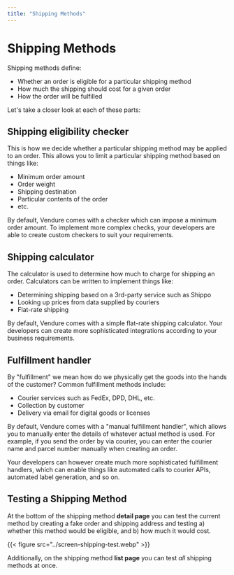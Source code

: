 ```yaml
---
title: "Shipping Methods"
---
```


# Shipping Methods

Shipping methods define:

* Whether an order is eligible for a particular shipping method
* How much the shipping should cost for a given order
* How the order will be fulfilled

Let's take a closer look at each of these parts:

## Shipping eligibility checker

This is how we decide whether a particular shipping method may be applied to an order. This allows you to limit a particular shipping method based on things like:

* Minimum order amount
* Order weight
* Shipping destination
* Particular contents of the order
* etc.

By default, Vendure comes with a checker which can impose a minimum order amount. To implement more complex checks, your developers are able to create custom checkers to suit your requirements.

## Shipping calculator

The calculator is used to determine how much to charge for shipping an order. Calculators can be written to implement things like:

* Determining shipping based on a 3rd-party service such as Shippo
* Looking up prices from data supplied by couriers
* Flat-rate shipping

By default, Vendure comes with a simple flat-rate shipping calculator. Your developers can create more sophisticated integrations according to your business requirements.

## Fulfillment handler

By "fulfillment" we mean how do we physically get the goods into the hands of the customer? Common fulfillment methods include:

* Courier services such as FedEx, DPD, DHL, etc.
* Collection by customer
* Delivery via email for digital goods or licenses

By default, Vendure comes with a "manual fulfillment handler", which allows you to manually enter the details of whatever actual method is used. For example, if you send the order by via courier, you can enter the courier name and parcel number manually when creating an order.

Your developers can however create much more sophisticated fulfillment handlers, which can enable things like automated calls to courier APIs, automated label generation, and so on.

## Testing a Shipping Method

At the bottom of the shipping method **detail page** you can test the current method by creating a fake order and shipping address and testing a) whether this method would be eligible, and b) how much it would cost.

{{< figure src="../screen-shipping-test.webp" >}}

Additionally, on the shipping method **list page** you can test _all_ shipping methods at once.
